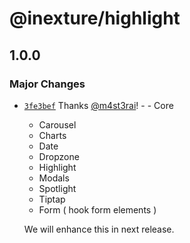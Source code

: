 # @inexture/highlight

## 1.0.0

### Major Changes

- [`3fe3bef`](https://github.com/inexture-solutions/inxui/commit/3fe3bef5549f676b66eae538fbf233fe15ab3de1) Thanks [@m4st3rai](https://github.com/m4st3rai)! - - Core

  - Carousel
  - Charts
  - Date
  - Dropzone
  - Highlight
  - Modals
  - Spotlight
  - Tiptap
  - Form ( hook form elements )

  We will enhance this in next release.
